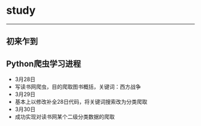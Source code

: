 # study
----------------------
初来乍到
--------------
##  Python爬虫学习进程
- 3月28日
- 写读书网爬虫，目的爬取图书概括，关键词：西方战争
- 3月29日
- 基本上以修改补全28日代码，将关键词搜索改为分类爬取
- 3月30日
- 成功实现对读书网某个二级分类数据的爬取
